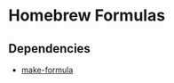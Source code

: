 # Homebrew Formulas

## Dependencies

- [make-formula](https://github.com/juanibiapina/make-formula)
